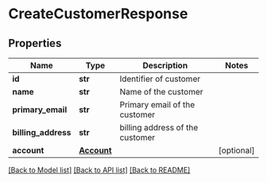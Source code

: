 # CreateCustomerResponse


## Properties
Name | Type | Description | Notes
------------ | ------------- | ------------- | -------------
**id** | **str** | Identifier of customer | 
**name** | **str** | Name of the customer | 
**primary_email** | **str** | Primary email of the customer | 
**billing_address** | **str** | billing address of the customer | 
**account** | [**Account**](Account.md) |  | [optional] 

[[Back to Model list]](../README.md#documentation-for-models) [[Back to API list]](../README.md#documentation-for-api-endpoints) [[Back to README]](../README.md)


